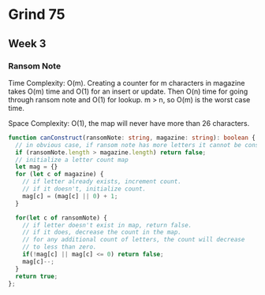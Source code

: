 # Grind 75
## Week 3
### Ransom Note
Time Complexity: O(m). Creating a counter for m characters in magazine takes O(m) time and O(1) for an insert or update. Then O(n) time for going through ransom note and O(1) for lookup. m > n, so O(m) is the worst case time.

Space Complexity: O(1), the map will never have more than 26 characters.
```typescript
function canConstruct(ransomNote: string, magazine: string): boolean {
  // in obvious case, if ransom note has more letters it cannot be constructed from magazine
  if (ransomNote.length > magazine.length) return false;
  // initialize a letter count map
  let mag = {}
  for (let c of magazine) {
    // if letter already exists, increment count.
    // if it doesn't, initialize count.
    mag[c] = (mag[c] || 0) + 1;
  }  

  for(let c of ransomNote) {
    // if letter doesn't exist in map, return false.
    // if it does, decrease the count in the map.
    // for any additional count of letters, the count will decrease
    // to less than zero.
    if(!mag[c] || mag[c] <= 0) return false;
    mag[c]--;
  }
  return true;
};
```
